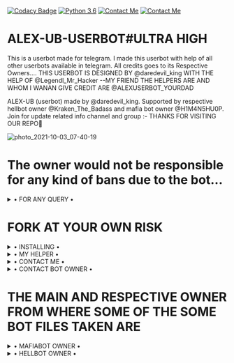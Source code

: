 [![Codacy Badge](https://api.codacy.com/project/badge/Grade/f7c51539e67b483bb8d7749acca51d3a)](https://app.codacy.com/gh/H1M4N5HU0P/MAFIA-BOT/dashboard)
[![Python 3.6](https://img.shields.io/badge/Python-3.6%20or%20newer-blue.svg)](https://www.python.org/downloads/release/python-360/)
[![Contact Me](https://img.shields.io/badge/Telegram-Contact%20Me-informational)](https://t.me/daredevil_king)
[![Contact Me](https://img.shields.io/badge/Telegram-Contact%20Me-informational)](https://t.me/@Legendl_Mr_Hacker)


# ALEX-UB-USERBOT#ULTRA HIGH
This is a userbot made for telegram. I made this userbot with help of all other userbots available in telegram. All credits goes to its Respective Owners....
THIS USERBOT IS DESIGNED BY @daredevil_king WITH THE HELP OF @Legendl_Mr_Hacker --MY FRIEND
THE HELPERS ARE AND WHOM I WANAN GIVE CREDIT ARE 
@ALEXUSERBOT_YOURDAD


ALEX-UB    (userbot) made by @daredevil_king. Supported by respective hellbot owner @Kraken_The_Badass  and mafia bot owner @H1M4N5HU0P. Join for update related info channel and group :-  THANKS FOR VISITING OUR REPO💖

![photo_2021-10-03_07-40-19](https://user-images.githubusercontent.com/87700009/137922553-4a55a437-7a01-4667-86e7-fdbaf099c7d1.jpg)


# The owner would not be responsible for any kind of bans due to the bot...


<details>

  <summary> • FOR ANY QUERY • </summary>
<h2 align="center"> <a href="https://t.me/Alex_userbot_support">☢️JOIN ALEX-UB SUPPORT☢️</a></h2>

</details>


# FORK AT YOUR OWN RISK

<details>

  <summary> • INSTALLING • </summary>

### The Easy Way

<h4>⚜️ DEPLOY TO HEROKU ⚜️</h4>
  
  [![Deploy](https://www.herokucdn.com/deploy/button.svg)](https://heroku.com/deploy?template=https://github.com/Dhrubamoy/ALEX-UB)


</details>

<details>

  <summary> • MY HELPER • </summary>
<h2 align="center"> <a href="https://t.me/@Legendl_Mr_Hacker">☢️CONTACT LEGEND-LX☢️</a></h2>

</details>

<details>

  <summary> • CONTACT ME • </summary>
<h2 align="center"> <a href="https://t.me/@daredevil_king">☢️ME☢️</a></h2>

</details>

<details>

  <summary> • CONTACT BOT OWNER • </summary>
<h2 align="center"> <a href="https://t.me/@ALEXUSERBOT_YOURDAD">☢️ALONE ADARSH☢️</a></h2>

</details>


# THE MAIN AND RESPECTIVE OWNER FROM WHERE SOME OF THE SOME BOT FILES TAKEN ARE

<details>

  <summary> • MAFIABOT OWNER • </summary>
<h2 align="center"> <a href="https://t.me/@H1M4N5HU0P">☢️MAFIABOT☢️</a></h2>

</details>

<details>

  <summary> • HELLBOT OWNER • </summary>
<h2 align="center"> <a href="https://t.me/@Kraken_The_Badass">☢️HELLBOT OWNER☢️</a></h2>

</details>
